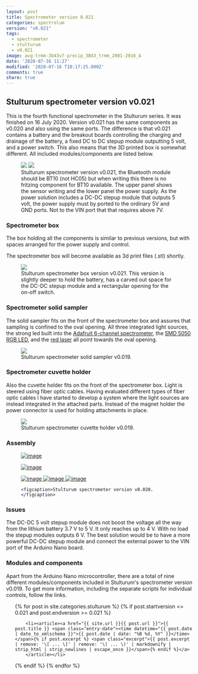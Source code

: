 ```yaml
---
layout: post
title: Spectrometer version 0.021
categories: spectrolum
version: "v0.021"
tags:
  - spectrometer
  - stulturum
  - v0.021
image: avg-trmm-3b43v7-precip_3B43_trmm_2001-2016_A
date: '2020-07-16 11:27'
modified: '2020-07-16 T18:17:25.000Z'
comments: true
share: true
---
```


## Stulturum spectrometer version v0.021

This is the fourth functional spectrometer in the Stulturum series. It was finished on 16 July 2020. Version v0.021 has the same components as v0.020 and also using the same ports. The difference is that v0.021 contains a battery and the breakout boards controlling the charging and drainage of the battery, a fixed DC to DC stepup module outputting 5 volt, and a power switch. This also means that the 3D printed box is somewhat different. All included modules/components are listed below.

<figure>
<img src="../../images/nano-spectro_v021_breadfree_bb.png">

<img src="../../images/nano-TP4056+battery-stepup5v-switch_bb.png">

<figcaption> Stulturum spectrometer version v0.021, the Bluetooth module should be BT10 (not HC05) but when writing this there is no fritzing component for BT10 available. The upper panel shows the sensor writing and the lower panel the power supply. As the power solution includes a DC-DC stepup module that outputs 5 volt, the power supply must by ported to the ordinary 5V and GND ports. Not to the VIN port that that requires above 7V. </figcaption>
</figure>

### Spectrometer box

The box holding all the components is similar to previous versions, but with spaces arranged for the power supply and control.

The spectrometer box will become available as 3d print files (<span class='file'>.stl</span>) shortly.

<figure>
<img src="../../images/spectra-stulturum_box_v0021.png">
<figcaption> Stulturum spectrometer box version v0.021. This version is slightly deeper to hold the battery, has a carved out space for the DC-DC stepup module and a rectangular opening for the on-off switch.</figcaption>
</figure>

### Spectrometer solid sampler

The solid sampler fits on the front of the spectrometer box and assures that sampling is confined to the oval opening. All three integrated light sources, the strong led built into the [Adafruit 6-channel spectrometer](http://localhost:4000/stulturum/stulturum-AS7262-adafruit-spectrometer/), the [SMD 5050 RGB LED](http://localhost:4000/stulturum/stulturum-ws2811-8mm-led/), and the [red laser](http://localhost:4000/stulturum/stulturum-laser650-3v/) all point towards the oval opening.

<figure>
<img src="../../images/spectra-stulturum_soild-sampler_v0019.png">
<figcaption> Stulturum spectrometer solid sampler v0.019.</figcaption>
</figure>

### Spectrometer cuvette holder

Also the cuvette holder fits on the front of the spectrometer box. Light is steered using fiber optic cables. Having evaluated different types of fiber optic cables I have started to develop a system where the light sources are instead integrated in the attached parts. Instead of the magnet holder the power connector is used for holding attachments in place.

<figure>
<img src="../../images/spectra-stulturum_cuvette-holder_v0019.png">
<figcaption> Stulturum spectrometer cuvette holder v0.019.</figcaption>
</figure>

### Assembly

<figure class="half">
	<a href="../../images/spectrobox_v021_front.jpg">
  <img src="../../images/spectrobox_v021_front.jpg" alt="image">
  </a>

  <a href="../../images/spectrobox_v021_inside.jpg"><img src="../../images/spectrobox_v021_inside.jpg" alt="image">
  </a>

  <a href="../../images/spectrobox_v021_charging.jpg">
  <img src="../../images/spectrobox_v021_charging.jpg" alt="image">
  </a>

  <a href="../../images/spectrobox_v021_fully-charged.jpg">
  <img src="../../images/spectrobox_v021_fully-charged.jpg" alt="image">
  </a>

  <a href="../../images/spectrobox_v021_output-voltage.jpg">
  <img src="../../images/spectrobox_v021_output-voltage.jpg" alt="image">
    </a>

	<figcaption>Stulturum spectrometer version v0.020.</figcaption>
</figure>

### Issues

The DC-DC 5 volt stepup module does not boost the voltage all the way from the lithium battery 3.7 V to 5 V. It only reaches up to 4 V. With no load the stepup modules outputs 6 V. The best solution would be to have a more powerful DC-DC stepup module and connect the external power to the VIN port of the Arduino Nano board.

### Modules and components

Apart from the Arduino Nano microcontroller, there are a total of nine different modules/components included in Stulturum's spectrometer version v0.019. To get more information, including the separate scripts for individual controls, follow the links.

<ul class="post-list">
{% for post in site.categories.stulturum %}
  {% if post.startversion <= 0.021 and post.endversion >= 0.021 %}

        <li><article><a href="{{ site.url }}{{ post.url }}">{{ post.title }} <span class="entry-date"><time datetime="{{ post.date | date_to_xmlschema }}">{{ post.date | date: "%B %d, %Y" }}</time></span>{% if post.excerpt %} <span class="excerpt">{{ post.excerpt | remove: '\[ ... \]' | remove: '\( ... \)' | markdownify | strip_html | strip_newlines | escape_once }}</span>{% endif %}</a>
        </article></li>

  {% endif %}
{% endfor %}
</ul>
